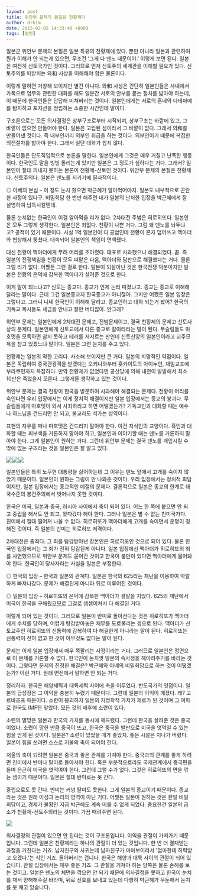 ```yaml
---
layout: post
title: 위안부 문제의 본질은 천황제다
author: drkim
date: 2015-02-05 14:33:40 +0900
tags: [컬럼]
---
```

일본군 위안부 문제의 본질은 일본 특유의 천황제에 있다. 뿐만 아니라 일본과 관련하여 뭔가 이해가 안 되는게 있으면, 무조건 ‘그게 다 덴노 때문이야.’ 이렇게 보면 된다. 일본은 여전히 신토국가인 것이다. 그러므로 먼저 신토주의 세계관을 이해할 필요가 있다. 신토주의를 떠받치는 와和 사상을 이해해야 함은 물론이다. 

  


이렇게 말하면 거창해 보이지만 별건 아니다. 와和 사상은 간단히 일본인들은 사내에서 카톡으로 업무와 관련한 대화를 해도 일분간 서로의 안부를 묻는 절차를 밟아야 하는데, 이 때문에 한국인들은 답답해 미쳐버리는 것이다. 일본인에게는 서로의 혼네와 다테마에를 탐지하고 포지션을 정립하는 소중한 시간인데 말이다. 

  


구조론으로는 모든 의사결정은 상부구조로부터 시작되며, 상부구조는 바깥에 있고, 그 바깥이 없으면 만들어야 한다. 일본은 고립된 섬이라서 그 바깥이 없다. 그래서 와和를 만들어낸 것이다. 즉 내부인끼리 외부인 취급을 하는 것이다. 외부인이기 때문에 복잡한 의전절차를 밟아야 한다. 그래서 일단 대화가 쉽지 않다. 

  


한국인들은 단도직입적으로 본론을 말한다. 일본인에게 그것은 매우 거칠고 난폭한 행동이다. 한국인도 말을 빙빙 돌리는게 있지만 일본은 그 정도가 심하다는 거다. 그래서? 일본인이 절대 꺼내지 못하는 본론이 천황제-신토인 것이다. 위안부 문제의 본질은 천황제다. 신토주의다. 일본은 덴노를 지키기에 필사적이다.

  


◎ 아베의 본심 – 이 정도 눈치 줬으면 박근혜가 알아먹어야지. 일본도 내부적으로 곤란한 사정이 있다구. 비밀회담 한 번만 해주면 내가 일본의 난처한 입장을 박근혜에게 잘 설명하여 납득시킬텐데.

  


물론 눈치없는 한국인이 이걸 알아먹을 리가 없다. 2차대전 주범은 히로히또다. 일본인은 모두 그렇게 생각한다. 일본인은 죄없다. 천황이 나쁜 거다. 그럼 왜 덴노를 놔두냐고? 공적이 있기 때문이다. 사실 1억 일본인이 다 공범인데 천황이 혼자 덮어쓰고 맥아더와 협상해서 퉁쳤다. 대속되어 일본인의 책임이 면책됐다.

  


대신 천황이 맥아더에게 무려 머리를 조아렸다. 대표로 사과했으니 해결되었다. 끝. 즉 일본의 전쟁책임을 천황이 모두 떠맡은 다음, 맥아더와 담판으로 해결했다는 거다. 물론 그럴 리가 없다. 어쨌든 그런 걸로 한다. 일본이 되살아난 것은 한국전쟁 덕분이지만 일본은 천황의 은덕에 감복한 맥아더가 살려준 것으로 한다. 

  


이게 말이 되느냐고? 신토는 종교다. 종교가 언제 논리 따졌냐고. 종교는 종교로 이해해달라는 말이다. 근데 그건 일본종교지 한국종교가 아니잖아. 그치만 어쨌든 일본 입장은 그렇다고. 그러니 니네 한국인이 이해해 달라고. 종교인하고 대화 되는거 봤어? 한국의 기독교 목사들도 세금을 안내고 잘만 버티잖아. 안그래?

  


위안부 문제는 일본인에게 2차대전 문제고, 전범문제이고, 결국 천황제의 문제고 신토사상의 문제다. 일본인에게 신토교에서 다른 종교로 갈아타라는 말이 된다. 무슬림들도 마호멧을 모독하면 참지 못하고 테러를 저지르는 판인데 신토신앙의 일본인이라고 교주모욕을 참고 있겠느냐 말이다. 일본은 그런 눈치를 주고 있다.

  


천황제는 일본의 약한 고리다. 사소해 보이지만 큰 거다. 일본의 치명적인 약점이다. 일본은 독립하여 중국관광객을 받겠다는 오키나와부터 홋카이도의 아이누인, 재일교포에 부라쿠민까지 복잡하다. 만약 천황제가 없었다면 공산당에 의해 내전이 발발해서 최소 10만은 죽었을지 모른다. 그렇게들 생각하고 있는 것이다. 

  


위안부 문제는 결국 천황이 한국을 방문하여 사과해야 해결되는 문제다. 천황이 머리를 숙인다면 우리 입장에서는 이게 정치적 해결이지만 일본 입장에서는 종교의 붕괴다. 무슬림들에게 마호멧이 와서 사죄하라고 하면 어떻겠는가? 기독교인과 대화할 때는 예수나 하느님을 건드리면 안 되고, 불교라도 석가는 성역이다.

  


표현의 자유를 떠나 마호멧은 건드리지 말아야 한다. 이건 지식인의 교양이다. 흑인과 대화할 때는 피부색을 거론하지 말아야 하고, 일본인과 이야기할 때는 덴노를 거론하지 말아야 한다. 그게 일본인이 원하는 거다. 그런데 위안부 문제는 결국 덴노를 개입시킬 수 밖에 없는 구조라는 것을 일본인은 잘 알고 있다. 

  


  


![](/files/attach/images/199/664/563/1216157771.jpg)![](/files/attach/images/199/664/563/3079826_20080422171649781.jpg)![](/files/attach/images/199/664/563/htm_20111210058645004011.jpg)

  


일본인들은 특히 노무현 대통령을 싫어하는데 그 이유는 덴노 앞에서 고개를 숙이지 않았기 때문이다. 일본인이 원하는 그림이 안 나와준 것이다. 우리 입장에서는 정치적 회담이지만, 일본 입장에서는 종교적인 예절의 문제다. 결론적으로 일본은 종교의 한계로 태국수준의 봉건주의에서 벗어나지 못한 것이다. 

  


한국은 미국, 일본과 중국, 러시아 사이에서 축이 되어 있다. 어느 한 쪽에 붙으면 안 되고 중립을 해서도 안 되고, 왔다갔다 해야 한다. 그러나 일본은 별 수 없는 친미국가다. 친미에서 절대 떨어져 나올 수 없다. 히로히또가 맥아더에게 고개를 숙이면서 운명이 정해진 것이다. 즉 일본의 반미는 히로히또 저격이다.

  


2차대전은 중죄다. 그 죄를 탐감받아낸 장본인은 히로히또인 것으로 되어 있다. 물론 한국인 입장에서는 그 죄가 전혀 탕감된게 아니다. 일본 입장에선 맥아더가 히로히또의 죄를 사면했으므로 위안부 문제도 묻어간 것이고 한국이 불만이 있다면 맥아더에게 물어봐야 한다. 한국인이 당사자라는 사실을 일본은 부정한다. 

  


◎ 한국의 입장 – 한국과 일본의 관계다. 일본은 한국의 625라는 재난을 이용하여 악랄하게 빠져나갔다. 문제가 해결된게 아니라 뒤로 미루어진 것이다. 

  


◎ 일본의 입장 – 히로히또의 은덕에 감복한 맥아더가 결말을 지었다. 625의 재난에서 미국이 한국을 구해줬으므로 그걸로 셈셈이쳐서 다 해결된 거다. 

  


이렇게 되어 있는 것이다. 그러므로 일본이 반미로 돌아선다는 것은 히로히또가 맥아더에게 수치를 당하며, 어렵게 탕감받아놓은 채무를 도로물리는 셈으로 된다. 맥아더가 신토교주인 히로히또의 신통력에 감복하여 다 해결한게 아니라는 말이 된다. 히로히또는 신통력이 전혀 없고 한 것이 아무것도 없다는 말이 된다.

  


문제는 이게 일본 입장에서 매우 쪽팔리는 사정이라는 거다. 그러므로 일본인은 정면으로 이 문제를 거론할 수 없다. 한국인이 눈치껏 일본의 속사정을 헤아려주기를 바라는 것이다. 그렇다면 문제의 진정한 해결은? 박근혜와 아베의 비밀회담으로 하는 것이 어떻겠는가? 이런 거다. 원래 면전에서 말하면 안 되는 거다. 

  


정리하자. 한국은 해양세력과 대륙세력 사이에 축을 이루었다. 반도국가의 잇점이다. 일본의 급성장은 그 이익을 충분히 누렸기 때문이다. 그런데 일본의 이익이 깨졌다. 왜? 고르바초프 때문이다. 소련이 붕괴하자 일본의 지정학적 가치가 제로가 된 것이며 그 여파로 한국도 IMF탄 맞았다. 모든 것의 배후에 소련이 있다.

  


소련의 멸망은 일본과 한국의 가치를 동시에 깨뜨렸다. 그런데 한국을 살려준 것은 중국이었다. 소련이 망한 만큼 중국이 뜨고, 한국은 중국을 발판으로 미국을 엿먹일 수 있는 힘을 얻게 된 것이다. 일본은? 소련이 있었을 때가 좋았지. 좋은 시절은 지나가 버렸다. 일본이 힘을 쓰려면 스스로 저울의 축이 되어야 한다. 

  


저울의 축이 되려면 일본은 중국과 좋은 관계를 가져야 한다. 중국과의 관계를 좋게 하려면 친미에서 반미나 탈미로 돌아서야 한다. 혹은 부분적으로라도 국제관계에서 중국편을 들며 은근히 미국을 엿먹여야 한다. 그런데 그럴 수가 없다. 그것은 히로히또의 면을 깎는 셈이기 때문이다. 일본은 절대 반미로는 못 간다.

  


중립으로도 못 간다. 반미는 커녕 탈미도 못한다. 그게 일본의 종교이기 때문이다. 종교라는 것은 원래 이성과 논리의 영역이 아닌 거다. 어쨌든 일본이 원하는 것은 한일 비밀회담이고, 경제가 불황인 지금 박근혜도 계속 미룰 수 없게 되었다. 중요한건 일본의 급소가 천황제-신토주의라는 것이다. 가끔 때려주면 된다. 

  


  



![](/files/attach/images/199/664/563/111.JPG) 

  


의사결정의 관절이 있으면 안 된다는 것이 구조론입니다. 이익을 관절이 가져가기 때문입니다. 그런데 일본은 천황제라는 하나의 관절이 더 있는 것입니다. 한 번 더 결재받는 과정을 거친다는 거죠. 남자친구와 사귀는데 남자친구가 마마보이라서 '엄마한테 허락받고 오겠다.'는 식인 거죠. 돌아버리는 겁니다. 한국은 해양과 대륙 사이의 관절이 되어 있습니다. 관절 입장에서는 매우 좋은 거죠. 그 관절을 거쳐야 하는 양쪽은 물론 손해를 보는 것이고. 일본은 덴노의 체면을 깎으면 안 되기 때문에 의사결정을 못하고 한국이 눈치를 채서 양해해주길 바라며, 뒤로 신호를 보내고 있는데 다행히 박근혜가 우둔해서 눈치를 못 채고 있습니다.